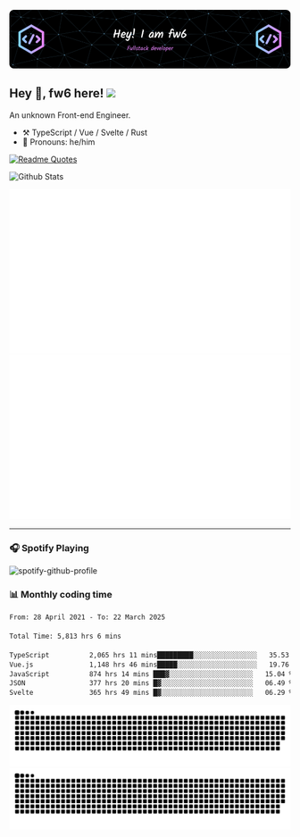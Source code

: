 ![Header](github-header-image.png)

## Hey 👋, fw6 here! <img src="https://github.githubassets.com/images/mona-whisper.gif" height="24" />


An unknown Front-end Engineer.

-   :hammer_and_pick: TypeScript / Vue / Svelte / Rust
-   :man: Pronouns: he/him


[![Readme Quotes](https://quotes-github-readme.vercel.app/api?type=horizontal&theme=algolia)](https://github.com/piyushsuthar/github-readme-quotes)



![Github Stats](https://github-readme-stats.vercel.app/api?username=fw6&bg_color=30,e96443,904e95&title_color=fff&text_color=fff)

![](https://raw.githubusercontent.com/fw6/github-stats-transparent/output/generated/overview.svg)
![](https://raw.githubusercontent.com/fw6/github-stats-transparent/output/generated/languages.svg)


---

### 🎧 Spotify Playing

<!-- ![spotify-github-profile](/img/default.svg) -->

![spotify-github-profile](https://spotify-github-profile.vercel.app/api/view.svg?uid=r6wn4hdvypv0lkzyrj0e0pjct&cover_image=true&theme=default&show_offline=true&background_color=9a10ad&interchange=true&bar_color_cover=true)



### :bar_chart: Monthly coding time 

<!--START_SECTION:waka-->

```txt
From: 28 April 2021 - To: 22 March 2025

Total Time: 5,813 hrs 6 mins

TypeScript          2,065 hrs 11 mins█████████░░░░░░░░░░░░░░░░   35.53 %
Vue.js              1,148 hrs 46 mins█████░░░░░░░░░░░░░░░░░░░░   19.76 %
JavaScript          874 hrs 14 mins ███▓░░░░░░░░░░░░░░░░░░░░░   15.04 %
JSON                377 hrs 20 mins █▓░░░░░░░░░░░░░░░░░░░░░░░   06.49 %
Svelte              365 hrs 49 mins █▓░░░░░░░░░░░░░░░░░░░░░░░   06.29 %
```

<!--END_SECTION:waka-->




![github contribution grid snake animation](https://raw.githubusercontent.com/platane/platane/output/github-contribution-grid-snake-dark.svg#gh-dark-mode-only)![github contribution grid snake animation](https://raw.githubusercontent.com/platane/platane/output/github-contribution-grid-snake.svg#gh-light-mode-only)
